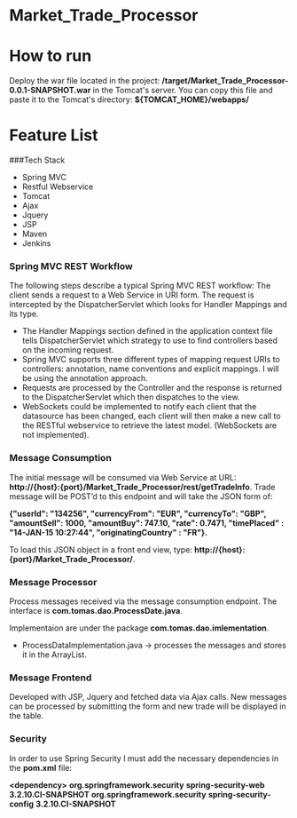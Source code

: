 # Market_Trade_Processor
# How to run
Deploy the war file located in the project: **/target/Market_Trade_Processor-0.0.1-SNAPSHOT.war** in the Tomcat's server. You can copy this file and paste it to the Tomcat's directory: **${TOMCAT_HOME}/webapps/**

# Feature List
###Tech Stack
- Spring MVC
- Restful Webservice
- Tomcat
- Ajax
- Jquery
- JSP
- Maven
- Jenkins

### Spring MVC REST Workflow
The following steps describe a typical Spring MVC REST workflow:
The client sends a request to a Web Service in URI form.
The request is intercepted by the DispatcherServlet which looks for Handler Mappings and its type.
- The Handler Mappings section defined in the application context file tells DispatcherServlet which strategy to use to find controllers based on the incoming request.
- Spring MVC supports three different types of mapping request URIs to controllers: annotation, name conventions and explicit mappings. I will be using the annotation approach.
- Requests are processed by the Controller and the response is returned to the DispatcherServlet which then dispatches to the view.
- WebSockets could be implemented to notify each client that the datasource has been changed, each client will then make a new call to the RESTful webservice to retrieve the latest model. (WebSockets are not implemented).

### Message Consumption
The initial message will be consumed via Web Service at URL: **http://{host}:{port}/Market_Trade_Processor/rest/getTradeInfo**. Trade message will be POST’d to this endpoint and will take the JSON form of:

**{"userId": "134256", "currencyFrom": "EUR", "currencyTo": "GBP", "amountSell": 1000, "amountBuy": 747.10, "rate": 0.7471, "timePlaced" : "14-JAN-15 10:27:44", "originatingCountry" : "FR"}.**

To load this JSON object in a front end view, type: **http://{host}:{port}/Market_Trade_Processor/**.

### Message Processor
Process messages received via the message consumption endpoint.
The interface is **com.tomas.dao.ProcessDate.java**.

Implementaion are under the package **com.tomas.dao.imlementation**.
- ProcessDataImplementation.java -> processes the messages and stores it in the ArrayList.

### Message Frontend
Developed with JSP, Jquery and fetched data via Ajax calls. New messages can be processed by submitting the form and new trade will be displayed in the table.

### Security
In order to use Spring Security I must add the necessary dependencies in the **pom.xml** file: 
  
  **\<dependency\>**
    **<groupId>org.springframework.security</groupId>**
    **<artifactId>spring-security-web</artifactId>**
    **<version>3.2.10.CI-SNAPSHOT</version>**
  **</dependency>**
  **<dependency>**
    **<groupId>org.springframework.security</groupId>**
    **<artifactId>spring-security-config</artifactId>**
    **<version>3.2.10.CI-SNAPSHOT</version>**
  **</dependency>**

